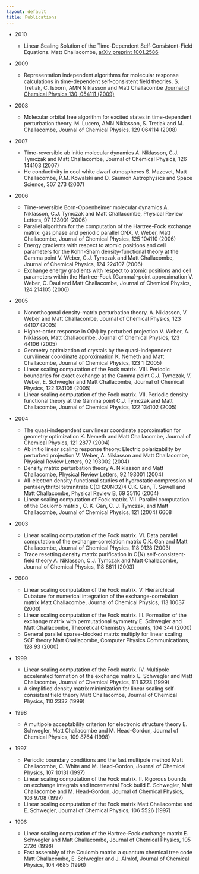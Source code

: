 ```yaml
---
layout: default
title: Publications
---
```


-   2010
    -   Linear Scaling Solution of the Time-Dependent Self-Consistent-Field Equations. Matt Challacombe, [arXiv preprint 1001.2586](http://arxiv.org/abs/1001.2586)

-   2009
    -   Representation independent algorithms for molecular response calculations in time-dependent self-consistent field theories. S. Tretiak, C. Isborn, AMN Niklasson and Matt Challacombe [Journal of Chemical Physics 130, 054111 (2009)](http://link.aip.org/link/?JCPSA6/130/054111/1)

-   2008
    -   Molecular orbital free algorithm for excited states in time-dependent perturbation theory. M. Lucero, AMN Niklasson, S. Tretiak and M. Challacombe, Journal of Chemical Physics, 129 064114 (2008)

-   2007
    -   Time-reversible ab initio molecular dynamics A. Niklasson, C.J. Tymczak and Matt Challacombe, Journal of Chemical Physics, 126 144103 (2007)
    -   He conductivity in cool white dwarf atmospheres S. Mazevet, Matt Challacombe, P.M. Kowalski and D. Saumon Astrophysics and Space Science, 307 273 (2007)

-   2006
    -   Time-reversible Born-Oppenheimer molecular dynamics A. Niklasson, C.J. Tymczak and Matt Challacombe, Physical Review Letters, 97 123001 (2006)
    -   Parallel algorithm for the computation of the Hartree-Fock exchange matrix: gas phase and periodic parallel ONX. V. Weber, Matt Challacombe, Journal of Chemical Physics, 125 104110 (2006)
    -   Energy gradients with respect to atomic positions and cell parameters for the Kohn-Sham density-functional theory at the Gamma point V. Weber, C.J. Tymczak and Matt Challacombe, Journal of Chemical Physics, 124 224107 (2006)
    -   Exchange energy gradients with respect to atomic positions and cell parameters within the Hartree-Fock {Gamma}-point approximation V. Weber, C. Daul and Matt Challacombe, Journal of Chemical Physics, 124 214105 (2006)

-   2005
    -   Nonorthogonal density-matrix perturbation theory. A. Niklasson, V. Weber and Matt Challacombe, Journal of Chemical Physics, 123 44107 (2005)
    -   Higher-order response in O(N) by perturbed projection V. Weber, A. Niklasson, Matt Challacombe, Journal of Chemical Physics, 123 44106 (2005)
    -   Geometry optimization of crystals by the quasi-independent curvilinear coordinate approximation K. Nemeth and Matt Challacombe, Journal of Chemical Physics, 123 1 (2005)
    -   Linear scaling computation of the Fock matrix. VIII. Periodic boundaries for exact exchange at the Gamma point C.J. Tymczak, V. Weber, E. Schwegler and Matt Challacombe, Journal of Chemical Physics, 122 124105 (2005)
    -   Linear scaling computation of the Fock matrix. VII. Periodic density functional theory at the Gamma point C.J. Tymczak and Matt Challacombe, Journal of Chemical Physics, 122 134102 (2005)

-   2004
    -   The quasi-independent curvilinear coordinate approximation for geometry optimization K. Nemeth and Matt Challacombe, Journal of Chemical Physics, 121 2877 (2004)
    -   Ab initio linear scaling response theory: Electric polarizability by perturbed projection V. Weber, A. Niklasson and Matt Challacombe, Physical Review Letters, 92 193002 (2004)
    -   Density matrix perturbation theory A. Niklasson and Matt Challacombe, Physical Review Letters, 92 193001 (2004)
    -   All-electron density-functional studies of hydrostatic compression of pentaerythritol tetranitrate C(CH2ONO2)4 C.K. Gan, T. Sewell and Matt Challacombe, Physical Review B, 69 35116 (2004)
    -   Linear scaling computation of Fock matrix. VII. Parallel computation of the Coulomb matrix , C. K. Gan, C. J. Tymczak, and Matt Challacombe, Journal of Chemical Physics, 121 (2004) 6608

-   2003
    -   Linear scaling computation of the Fock matrix. VI. Data parallel computation of the exchange-correlation matrix C.K. Gan and Matt Challacombe, Journal of Chemical Physics, 118 9128 (2003)
    -   Trace resetting density matrix purification in O(N) self-consistent-field theory A. Niklasson, C.J. Tymczak and Matt Challacombe, Journal of Chemical Physics, 118 8611 (2003)

-   2000
    -   Linear scaling computation of the Fock matrix. V. Hierarchical Cubature for numerical integration of the exchange-correlation matrix Matt Challacombe, Journal of Chemical Physics, 113 10037 (2000)
    -   Linear scaling computation of the Fock matrix. III. Formation of the exchange matrix with permutational symmetry E. Schwegler and Matt Challacombe, Theoretical Chemistry Accounts, 104 344 (2000)
    -   General parallel sparse-blocked matrix multiply for linear scaling SCF theory Matt Challacombe, Computer Physics Communications, 128 93 (2000)

-   1999
    -   Linear scaling computation of the Fock matrix. IV. Multipole accelerated formation of the exchange matrix E. Schwegler and Matt Challacombe, Journal of Chemical Physics, 111 6223 (1999)
    -   A simplified density matrix minimization for linear scaling self-consistent field theory Matt Challacombe, Journal of Chemical Physics, 110 2332 (1999)

-   1998
    -   A multipole acceptability criterion for electronic structure theory E. Schwegler, Matt Challacombe and M. Head-Gordon, Journal of Chemical Physics, 109 8764 (1998)

-   1997
    -   Periodic boundary conditions and the fast multipole method Matt Challacombe, C. White and M. Head-Gordon, Journal of Chemical Physics, 107 10131 (1997)
    -   Linear scaling computation of the Fock matrix. II. Rigorous bounds on exchange integrals and incremental Fock build E. Schwegler, Matt Challacombe and M. Head-Gordon, Journal of Chemical Physics, 106 9708 (1997)
    -   Linear scaling computation of the Fock matrix Matt Challacombe and E. Schwegler, Journal of Chemical Physics, 106 5526 (1997)

-   1996
    -   Linear scaling computation of the Hartree-Fock exchange matrix E. Schwegler and Matt Challacombe, Journal of Chemical Physics, 105 2726 (1996)
    -   Fast assembly of the Coulomb matrix: a quantum chemical tree code Matt Challacombe, E. Schwegler and J. Almlof, Journal of Chemical Physics, 104 4685 (1996)


